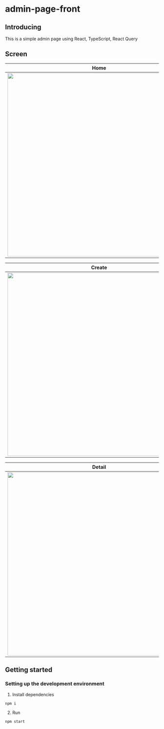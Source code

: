 # admin-page-front
## Introducing
This is a simple admin page using React, TypeScript, React Query

## Screen
|Home|
|:---:|
|<img width="600" src="https://user-images.githubusercontent.com/51810552/204703568-9987f9a7-d552-4b79-85e8-8d0e85a18dac.png">|

|Create|
|:---:|
|<img width="600" src="https://user-images.githubusercontent.com/51810552/204704104-61764ccd-0d55-4355-80a1-020578652b6a.png">|

|Detail|
|:---:|
|<img width="600" src="https://user-images.githubusercontent.com/51810552/204704139-f164f735-9632-4b48-96ce-57699fbda26f.png">|

## Getting started
### Setting up the development environment
1. Install dependencies  
```bash
npm i
```
2. Run
```bash
npm start
```
